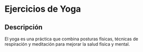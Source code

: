 # Ejercicios de Yoga
## Descripción
El yoga es una práctica que combina posturas físicas, técnicas de respiración y meditación para mejorar la salud física y mental.